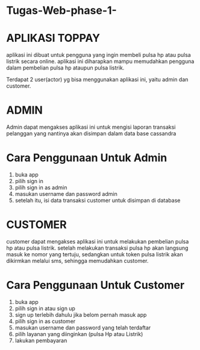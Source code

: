 # Tugas-Web-phase-1-

# APLIKASI TOPPAY
aplikasi ini dibuat untuk pengguna yang ingin membeli pulsa hp atau pulsa listrik secara online. aplikasi ini diharapkan mampu memudahkan pengguna dalam pembelian pulsa hp ataupun pulsa listrik.
 
Terdapat 2 user(actor) yg bisa menggunakan aplikasi ini, yaitu admin dan customer.

# ADMIN
Admin dapat mengakses aplikasi ini untuk mengisi laporan transaksi pelanggan yang nantinya akan disimpan dalam data base cassandra

# Cara Penggunaan Untuk Admin
1. buka app
2. pilih sign in 
3. pilih sign in as admin
4. masukan username dan password admin
5. setelah itu, isi data transaksi customer untuk disimpan di database

# CUSTOMER 
customer dapat mengakses aplikasi ini untuk melakukan pembelian pulsa hp atau pulsa listrik. setelah melakukan transaksi pulsa hp akan langsung masuk ke nomor yang tertuju, sedangkan untuk token pulsa listrik akan dikirmkan melalui sms, sehingga memudahkan customer.

# Cara Penggunaan Untuk Customer
1. buka app
2. pilih sign in atau sign up
3. sign up terlebih dahulu jika belom pernah masuk app
4. pilih sign in as customer 
5. masukan username dan password yang telah terdaftar
6. pilih layanan yang diinginkan (pulsa Hp atau Listrik)
7. lakukan pembayaran
